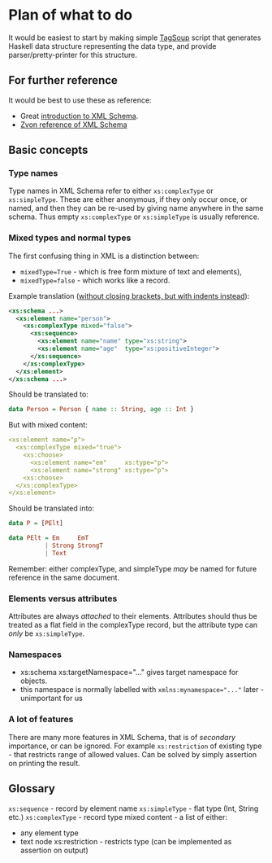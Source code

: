 # Plan of what to do

It would be easiest to start by making simple
[TagSoup](https://hackage.haskell.org/package/tagsoup) script that
generates Haskell data structure representing the data type, and provide
parser/pretty-printer for this structure.

## For further reference

It would be best to use these as reference:
* Great [introduction to XML Schema](https://www.w3schools.com/xml/schema_intro.asp).
* [Zvon reference of XML Schema](http://zvon.org/xxl/xmlSchema2001Reference/Output/Schema/index.html)

## Basic concepts

### Type names

Type names in XML Schema refer to either `xs:complexType` or `xs:simpleType`.
These are either anonymous, if they only occur once, or named, and then they can be re-used by giving
name anywhere in the same schema. Thus empty `xs:complexType` or `xs:simpleType` is usually reference.

### Mixed types and normal types

The first confusing thing in XML is a distinction between:
* `mixedType=True`  - which is free form mixture of text and elements),
* `mixedType=false` - which works like a record.

Example translation ([without closing brackets, but with indents instead](http://www.iro.umontreal.ca/~lapalme/ForestInsteadOfTheTrees/HTML/ch10s05.html)):
```xml
<xs:schema ...>
  <xs:element name="person">
    <xs:complexType mixed="false">
      <xs:sequence>
        <xs:element name="name" type="xs:string">
        <xs:element name="age"  type="xs:positiveInteger">
      </xs:sequence>
    </xs:complexType>
  </xs:element>
</xs:schema ...>
```

Should be translated to:
```haskell
data Person = Person { name :: String, age :: Int }
```

But with mixed content:
```yaml
<xs:element name="p">
  <xs:complexType mixed="true">
    <xs:choose>
      <xs:element name="em"     xs:type="p">
      <xs:element name="strong" xs:type="p">
    <xs:choose>
  </xs:complexType>
</xs:element>
```

Should be translated into:
```haskell
data P = [PElt]

data PElt = Em     EmT
          | Strong StrongT
          | Text
```
Remember: either complexType, and simpleType *may* be named for future reference in the same document.

### Elements versus attributes

Attributes are always *attached* to their elements.
Attributes should thus be treated as a flat field in the complexType record,
but the attribute type can *only* be `xs:simpleType`.


### Namespaces
* xs:schema xs:targetNamespace="..." gives target namespace for objects.
* this namespace is normally labelled with `xmlns:mynamespace="..."` later - unimportant for us

### A lot of features

There are many more features in XML Schema, that is of *secondary* importance, or can be ignored.
For example `xs:restriction` of existing type - that restricts range of allowed values.
Can be solved by simply assertion on printing the result.

## Glossary
`xs:sequence` - record by element name
`xs:simpleType` - flat type (Int, String etc.)
`xs:complexType` - record type
mixed content - a list of either:
  * any element type
  * text node
xs:restriction - restricts type (can be implemented as assertion on output)
